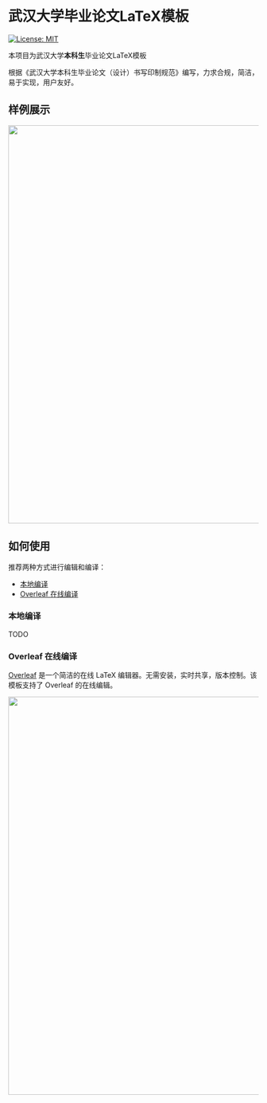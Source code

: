 # 武汉大学毕业论文LaTeX模板

[![License: MIT](https://img.shields.io/badge/License-MIT-yellow.svg)](https://opensource.org/licenses/MIT)

本项目为武汉大学**本科生**毕业论文LaTeX模板

根据《武汉大学本科生毕业论文（设计）书写印制规范》编写，力求合规，简洁，易于实现，用户友好。

## 样例展示

<p align="center">
  <img src="https://user-images.githubusercontent.com/5097752/55679059-f250d300-5936-11e9-8dfe-937a64a0c6bf.png" width="800px">
</p>

## 如何使用

推荐两种方式进行编辑和编译：

* [本地编译](#本地编译)
* [Overleaf 在线编译](#overleaf-在线编译)

### 本地编译

TODO

### Overleaf 在线编译

[Overleaf](https://www.overleaf.com/) 是一个简洁的在线 LaTeX 编辑器。无需安装，实时共享，版本控制。该模板支持了 Overleaf 的在线编辑。

<p align="center">
  <img src="https://user-images.githubusercontent.com/5097752/55670605-2a193580-58b9-11e9-8483-6bd314565dff.png" width="800px">
</p>

